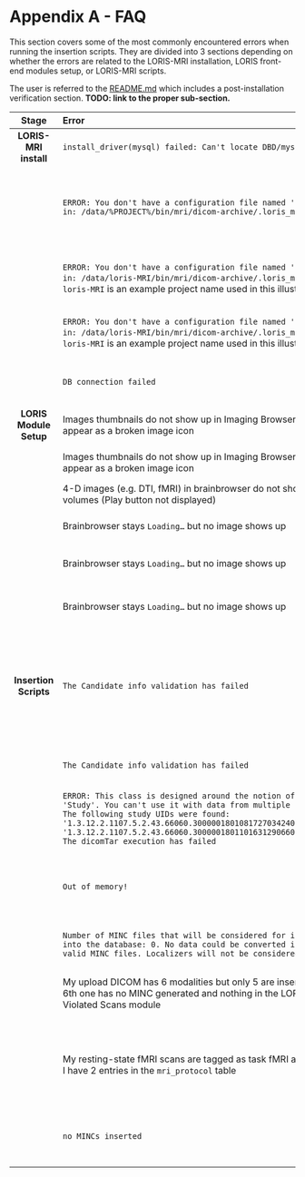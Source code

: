 # Appendix A - FAQ

This section covers some of the most commonly encountered errors when running 
the insertion scripts. They are divided into 3 sections depending on whether 
the errors are related to the LORIS-MRI installation, LORIS front-end modules 
setup, or LORIS-MRI scripts.

The user is referred to the [README.md](../README.md) which includes a 
post-installation verification section. **TODO: link to the proper sub-section.**

|**Stage**  | **Error** | **Cause** | **How to Fix**|
|:-----:|:------|:------|:----------| 
|**LORIS-MRI install**|`install_driver(mysql) failed: Can't locate DBD/mysql.pm`|Missing dependency|`sudo apt-get install libdbd-mysql-perl`|
|                     |`ERROR: You don't have a configuration file named 'prod' in: /data/%PROJECT%/bin/mri/dicom-archive/.loris_mri/`| Your `environment` file does not contain your actual LORIS-MRI project name. Instead, it contains the placeholder `%PROJECT%` as provided in the 'generic' file and/or your `environment` file is not sourced| Source the environment file located in `/data/$PROJECT/bin/mri/` after making sure that the `$PROJECT` variable is replaced with your LORIS-MRI project name|
|                     |`ERROR: You don't have a configuration file named 'prod' in: /data/loris-MRI/bin/mri/dicom-archive/.loris_mri/` p.s.: `loris-MRI` is an example project name used in this illustration| Wrong file and/or directories permissions| Make sure that the `/data/loris-MRI/bin/mri` directory, and all directories within are readable by the user running the scripts (`lorisadmin` or the front-end `apache` user)|
|                     |`ERROR: You don't have a configuration file named 'prod' in: /data/loris-MRI/bin/mri/dicom-archive/.loris_mri/` p.s.: `loris-MRI` is an example project name used in this illustration| Syntax error in the `prod` file in the customized routines (for example a missing closing bracket)| Check the routines that were customized for your project needs|
|                     |`DB connection failed`| Database credentials in the `prod` file are entered incorrectly during the install, or they were modified subsequently| Make sure that your `prod` file contains the correct database connection/credentials information in the `DATABASE Settings, Section I`|
|**LORIS Module Setup**|Images thumbnails do not show up in Imaging Browser. They appear as a broken image icon|Wrong permissions to the `/data/$PROJECT/data/pic/` folder|Ensure that the `apache` user can read/execute the `pic` images folder|
|                      |Images thumbnails do not show up in Imaging Browser. They appear as a broken image icon|Wrong `Images` path under the `Paths` section in LORIS Configuration module|Ensure the path to the images is correct, typically `/data/$PROJECT/data/`|
|                      |4-D images (e.g. DTI, fMRI) in brainbrowser do not show any volumes (Play button not displayed)|Most likely a dcm2mnc conversion error|Post an issue on the [minc-toolkit Github Issues page](https://github.com/BIC-MNI/minc-toolkit/issues)|
|                      |Brainbrowser stays `Loading…` but no image shows up|Wrong permissions to the `/data/$PROJECT/data/assembly/` folder|Ensure that the apache user can read/execute the MINC `assembly` images folder|
|                      |Brainbrowser stays `Loading…` but no image shows up|Wrong `Images` path under the `Paths` section in LORIS Configuration module|Ensure the path to the MINC images is correct, typically `/data/$PROJECT/data/`| 
|                      |Brainbrowser stays `Loading…` but no image shows up|The `config.xml` in LORIS does not have the MINC Toolkit Path set properly|Fill out the path `<MINCToolsPath>` to the MINC Toolkit Installation in the `config.xml` (on the LORIS side). The last trailing `/’`in the path is mandatory|
|**Insertion Scripts**|`The Candidate info validation has failed`|PatientName/PatientID header in the DICOMs not anonymized according to the LORIS convention `(PSCID_CandID_VisitLabel)`|Use [DICAT](https://github.com/aces/DICAT) to anonymize it properly OR Use the DICOM toolkit `dcmodify` command. The following one-line command (to be run from the folder where the DICOM files are) which anonymizes your entire folder of DICOM files is: `for i in $(find -type f); do dcmodify -ma PatientName="PSCID_CandID_VisitLabel" -nb $i; done`|
|                     |`The Candidate info validation has failed`|The upload scan contains at least one file that is NOT of type DICOM (.bmp or .pdf are common)|Remove any file in the upload that is not of type DICOM|
|                     |`ERROR: This class is designed around the notion of a 'Study'. You can't use it with data from multiple studies.  The following study UIDs were found: '1.3.12.2.1107.5.2.43.66060.30000018010817270342400000004' '1.3.12.2.1107.5.2.43.66060.30000018011016312906600000007' The dicomTar execution has failed`|The upload contains acquisitions from two scanning sessions|Separate into two separate uploads|
|                     |`Out of memory!`|The Transfer syntax of the uploaded scan is other than Little Endian Explicit (such as Implicit or JPEG lossless)|Use the DICOM toolkit `dcmconv` to convert. An example command that changes the transfer syntax to Little Endian Explicit on all DICOM files within a given folder is: `for i in $(find -type f); do dcmconv --write-xfer-little $i $i; done`|
|                     |`Number of MINC files that will be considered for inserting into the database: 0. No data could be converted into valid MINC files. Localizers will not be considered!`|The upload contains only ‘localizer’ type SeriesDescription|Localizers are not processed by default in Loris|
|                     |My upload DICOM has 6 modalities but only 5 are inserted; the 6th one has no MINC generated and nothing in the LORIS MRI Violated Scans module|Probably the scan is a that of a `localizer` acquisition. `tarchiveLoader` is specifically 'instructed' to exclude this modality|No action needed. This is the expected behavior of the LORIS-MRI insertion pipeline|
|                     |My resting-state fMRI scans are tagged as task fMRI although I have 2 entries in the `mri_protocol` table|The resting-state scan has parameters that match those of the task entry of the `mri_protocol` table, and the task-related entry in the `mri_protocol` table precedes that of the resting-state fMRI|Make sure the `mri_protocol` table has parameters that discern between all the study acquired modalities in an **exclusive** manner (i.e. no two row entries have overlapping parameters across all their columns)|
|                     |`no MINCs inserted`|Possibly all the MINC images are violated scans|Check the images headers details (in Imaging Browser or using `mincheader` against the `mri_protocol` table entries, and adjust the table protocol parameters accordingly|



